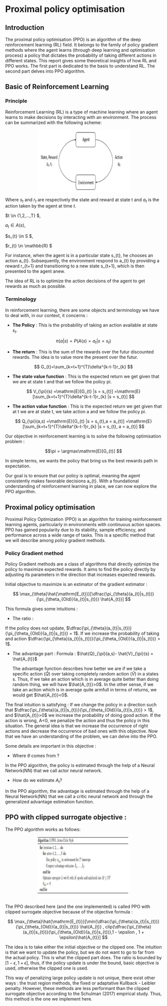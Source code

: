 # Proximal policy optimisation

## Introduction 

The proximal policy optimisation (PPO) is an algorithm of the deep reinforcement learning (RL) field. It belongs to the family of policy gradient methods where the agent learns (through deep learning and optimisation process) a policy that dictates the probability of taking different actions in different states. This report gives some theoretical insights of how RL and PPO works.
The first part is dedicated to the basis to understand RL. The second part delves into PPO algorithm.

## Basic of Reinforcement Learning

### Principle 
Reinforcement Learning (RL) is a type of machine learning where an agent learns to make decisions by interacting with an environment. The process can be summarized with the following scheme:

<p align="center">

<img src="https://github.com/Theocondette/RL_PPO_in_Vectorized_Robotic_Environments/blob/main/Docs/RL_schemes.jpg" width="300" height="200">

</p>

Where $s_{t}$ and $r_{t}$ are respectively the state and reward at state t and $a_{t}$ is the action taken by the agent at time $t$.


$t \in {1,2,...,T} $,

$a_{t} \in A(s)$,

$s_{t} \in S $,

$r_{t} \in 	\mathbb{R} $

For instance, when the agent is in a particular state s_{t}, he chooses an action a_{t}. Subsequently, the environment respond to a_{t} by providing a reward r_{t+1} and transitioning to a new state s_{t+1}, which is then presented to the agent anew.

The idea of RL is to optimize the action decisions of the agent to get rewards as much as possible.

### Terminology

In reinforcement learning, there are some objects and terminology we have to deal with, in our context, it concerns : 

- **The Policy** : This is the probability of taking an action available at state $s_{t}$.

$$\pi(a|s) = P(A(s)=a_{t} |s = s_{t}) $$


- **The return** : This is the sum of the rewards over the futur discounted rewards. The idea is to value more the present over the futur.

$$ G_{t}=\sum_{k=t+1}^{T}\delta^{k-t-1}r_{k} $$

- **The state value function** : This is the expected return we get given that we are at state t and that we follow the policy pi.

$$ V_{\pi}(s) =\mathrm{E}[G_{t} |s = s_{t}] =\mathrm{E}[\sum_{k=t+1}^{T}\delta^{k-t-1}r_{k} |s = s_{t}]  $$

- **The action value function** : This is the expected return we get given that at t we are at state t, we take action a and we follow the policy pi.

$$ Q_{\pi}(a,s) =\mathrm{E}[G_{t} |s = s_{t},a = a_{t}] =\mathrm{E}[\sum_{k=t+1}^{T}\delta^{k-t-1}r_{k} |s = s_{t}, a = a_{t}]  $$

Our objective in reinforcement learning is to solve the following optimisation problem : 


$$\pi = \argmax\mathrm{E}[G_{t}] $$

In simple terms, we wants the policy that bring us the best rewards path in expectation.

Our goal is to ensure that our policy is optimal, meaning the agent consistently makes favorable decisions a_{t}. With a foundational understanding of reinforcement learning in place, we can now explore the PPO algorithm.

## Proximal policy optimisation 

Proximal Policy Optimization (PPO) is an algorithm for training reinforcement learning agents, particularly in environments with continuous action spaces. PPO has gained popularity due to its stability, sample efficiency, and performance across a wide range of tasks. This is a specific method that we will describe among policy gradient methods.

### Policy Gradient method 

Policy Gradient methods are a class of algorithms that directly optimize the policy to maximize expected rewards. It aims to find the policy directly by adjusting its parameters in the direction that increases expected rewards.

Initial objective to maximize is an estimator of the gradient estimator : 

$$ \max_{\theta}\hat{\mathrm{E_{t}}}[\dfrac{\pi_{\theta}(a_{t}|s_{t})}{\pi_{\theta_{Old}}(a_{t}|s_{t})} \hat{A_{t}}] $$ 

This formula gives some intuitions : 


- The ratio : 

If the policy does not update, $\dfrac{\pi_{\theta}(a_{t}|s_{t})}{\pi_{\theta_{Old}}(a_{t}|s_{t})} = 1$. If we increase the probability of taking and action $\dfrac{\pi_{\theta}(a_{t}|s_{t})}{\pi_{\theta_{Old}}(a_{t}|s_{t})} > 1$.


- The advantage part : 
	Formula : $\hat{Q}_{\pi}(a,s)- \hat{V}_{\pi}(s) = \hat{A_{t}}$ 
	
    The advantage function describes how better we are if we take a specific action ($\hat{Q}$) over taking completely random action ($\hat{V}$) in a states s. 
    Thus, if we take an action which is in average quite better than doing random thing, we will have $\hat{A_{t}}>0$. In the other sense, if we take an action which is in average quite armfull in terms of returns, we would get $\hat{A_{t}}<0$.

The final intuition is satisfying : If we change the policy in a direction such that $\dfrac{\pi_{\theta}(a_{t}|s_{t})}{\pi_{\theta_{Old}}(a_{t}|s_{t})} > 1$, and $\hat{A_{t}}>0$ we increase the probability of doing good action. If the action is wrong, A<0, we penalize the action and thus the policy in this situation.
The general idea is that we increase the occurrence of right actions and decrease the occurrence of bad ones with this objective.
Now that we have an understanding of the problem, we can delve into the PPO.

Some details are important in this objective :

- Where $\theta$ comes from ?

In the PPO algorithm, the policy is estimated through the help of a Neural Network(NN) that we call actor neural network.


- How do we estimate $A_{t}$?

In the PPO algorithm, the advantage is estimated through the help of a Neural Network(NN) that we call a critic neural network and through the generalized advantage estimation function.

## PPO with clipped surrogate objective :

The PPO algorithm works as follows:


<p align="center">
<img src="https://github.com/Theocondette/RL_PPO_in_Vectorized_Robotic_Environments/blob/main/Docs/PPO_Algo.jpg" width="300" height="200">
</p>

The PPO described here (and the one implemented) is called PPO with clipped surrogate objective because of the objective formula : 

$$ \max_{\theta}\hat{\mathrm{E_{t}}}[\min(\dfrac{\pi_{\theta}(a_{t}|s_{t})}{\pi_{\theta_{Old}}(a_{t}|s_{t})} \hat{A_{t}} , clip(\dfrac{\pi_{\theta}(a_{t}|s_{t})}{\pi_{\theta_{Old}}(a_{t}|s_{t})},1 - \epsilon , 1 + \epsilon)\hat{A_{t}}] $$ 


The idea is to take either the initial objective or the clipped one. The intuition is that we want to update the policy, but we do not want to go to far from the actual policy. This is what the clipped part does. The ratio is bounded by $[ 1 - \epsilon , 1 + \epsilon ]$, thus, if the policy update is under the bound, basic objective is used, otherwise the clipped one is used.

This way of penalizing large policy update is not unique, there exist other ways : the trust region methods, the fixed or adaptative Kullback - Leibler penalty. However, these methods are less performant than the clipped surrogate objective according to the Schulman (2017) empirical study. Thus, this method is the one we implement here.



